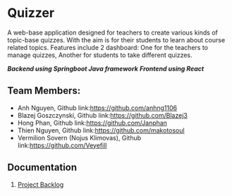 # Quizzer

A web-base application designed for teachers to create various kinds of topic-base quizzes. With the aim is for their students to learn about course related topics. Features include 2 dashboard: One for the teachers to manage quizzes, Another for students to take different quizzes.

***Backend using Springboot Java framework***
***Frontend using React***

## Team Members:
- Anh Nguyen, Github link:<https://github.com/anhng1106>
- Blazej Goszczynski, Github link:<https://github.com/Blazej3>
- Hong Phan, Github link:<https://github.com/Janphan>
- Thien Nguyen, Github link:<https://github.com/makotosoul>
- Vermilion Sovern (Nojus Klimovas), Github link:<https://github.com/Veyefill>

## Documentation
1. [Project Backlog](https://github.com/orgs/softProTeam1/projects/1)
